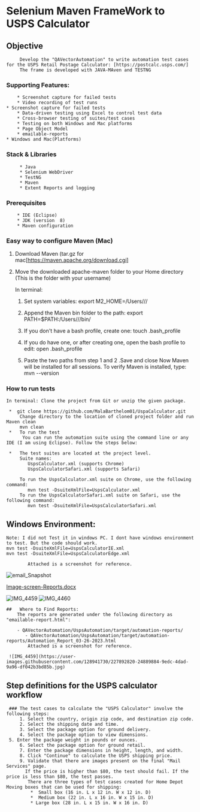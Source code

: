 #   Selenium Maven FrameWork to USPS Calculator
## Objective
         Develop the "QAVectorAutomation" to write automation test cases for the USPS Retail Postage Calculator: [https://postcalc.usps.com/]
		 The frame is developed with JAVA-MAven and TESTNG
### Supporting Features:

        * Screenshot capture for failed tests
        * Video recording of test runs
	* Screenshot capture for failed tests
        * Data-driven testing using Excel to control test data
        * Cross-browser testing of suites/test cases
        * Testing on both Windows and Mac platforms
        * Page Object Model
        * emailable-reports
	* Windows and Mac(Platforms)
### Stack & Libraries
         * Java
         * Selenium WebDriver
         * TestNG
         * Maven
         * Extent Reports and logging
### Prerequisites
        * IDE (Eclipse)
        * JDK (version  8)
        * Maven configuration
### Easy way to configure Maven (Mac)
  1. Download Maven (tar.gz for mac[https://maven.apache.org/download.cgi]
  2. Move the downloaded apache-maven folder to your Home directory (This is the folder with your username)
  
     In terminal:
       1. Set system variables:
            export M2_HOME=/Users/<YOUR USER NAME>/<apache-maven->/

      2. Append the Maven bin folder to the path:
          export PATH=$PATH:/Users/<YOUR USER NAME>/<apache-maven-3>/bin/

      3. If you don't have a bash profile, create one:
            touch .bash_profile

      4. If you do have one, or after creating one, open the bash profile to edit:
           open .bash_profile

      5. Paste the two paths from step 1 and 2 .Save and close
         Now Maven will be installed for all sessions. To verify Maven is installed, type:
          mvn --version
	  
###  How to run tests
    In terminal: Clone the project from Git or unzip the given package.

     *  git clone https://github.com/MalaBarthelom01/UspaCalculator.git
         Change directory to the location of cloned project folder and run Maven clean
         mvn clean
     *   To run the test
	      You can run the automation suite using the command line or any IDE (I am using Eclipse). Follow the steps below:

     *   The test suites are located at the project level.
         Suite names:
     		UspsCalculator.xml (supports Chrome)
     		UspsCalculatorSafari.xml (supports Safari)
		
         To run the UspsCalculator.xml suite on Chrome, use the following command:
     		mvn test -DsuiteXmlFile=UspsCalculator.xml
         To run the UspsCalculatorSafari.xml suite on Safari, use the following command:
     		mvn test -DsuiteXmlFile=UspsCalculatorSafari.xml
		
##  Windows Environment: 
	Note: I did not Test it in windows PC. I dont have windows environment to test. But the code should work.
	mvn test -DsuiteXmlFile=UspsCalculatorIE.xml
	mvn test -DsuiteXmlFile=UspsCalculatorEdge.xml
	
			Attached is a screenshot for reference.
![email_Snapshot](https://user-images.githubusercontent.com/128941730/227891718-a4ef8d3a-0dba-4f57-beb4-819c78da3424.png)
	
[Image-screen-Reports.docx](https://github.com/MalaBarthelom01/UspaCalculator/files/11076739/Image-screen-Reports.docx)

![IMG_4459](https://user-images.githubusercontent.com/128941730/227895231-df76dcd6-5206-4ab5-95dd-85d543bd28d0.jpg)
![IMG_4460](https://user-images.githubusercontent.com/128941730/227895314-0d8b714f-5e72-48b7-abda-b0e2560f30d1.JPG)

	##	 Where to Find Reports:
		The reports are generated under the following directory as "emailable-report.html":
	
		- QAVectorAutomation/UspsAutomation/target/automation-reports/
		   - QAVectorAutomation/UspsAutomation/target/automation-reports/Automation_Report_03-26-2023.html
            Attached is a screenshot for reference.

     ![IMG_4459](https://user-images.githubusercontent.com/128941730/227892820-24889884-9edc-4dad-9a96-df042b3bd85b.jpg)


##  Step definitions for the USPS calculator workflow
	
	 ### The test cases to calculate the "USPS Calculator" involve the following steps:
         1. Select the country, origin zip code, and destination zip code.
         2. Select the shipping date and time.
         3. Select the package option for ground delivery.
         4. Select the package option to view dimensions.
	 5. Enter the package weight in pounds or ounces.
         6. Select the package option for ground retail.
         7. Enter the package dimensions in height, length, and width.
         8. Click "Continue" to calculate the USPS shipping price.
         9. Validate that there are images present on the final "Mail Services" page.
           If the price is higher than $80, the test should fail. If the price is less than $80, the test passes.
            There are three types of test cases created for Home Depot Moving boxes that can be used for shipping:
             *  Small box (16 in. L x 12 in. W x 12 in. D)
             *  Medium box (22 in. L x 16 in. W x 15 in. D)
             * Large box (28 in. L x 15 in. W x 16 in. D)


 

